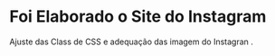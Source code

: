 # Foi Elaborado o Site do Instagram
 Ajuste das Class de CSS e adequação das imagem do Instagran .
 
